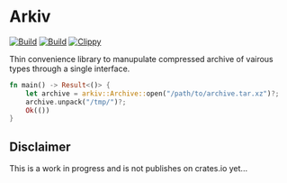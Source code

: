 # Arkiv

[![Build](../../actions/workflows/build.yml/badge.svg)](../../actions/workflows/build.yml)
[![Build](../../actions/workflows/test.yml/badge.svg)](../../actions/workflows/test.yml)
[![Clippy](../../actions/workflows/clippy.yml/badge.svg)](../../actions/workflows/clippy.yml)

Thin convenience library to manupulate compressed archive of vairous types
through a single interface.

```rust
fn main() -> Result<()> {
    let archive = arkiv::Archive::open("/path/to/archive.tar.xz")?;
    archive.unpack("/tmp/")?;
    Ok(())
}
```

## Disclaimer

This is a work in progress and is not publishes on crates.io yet...
